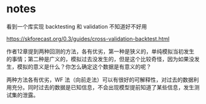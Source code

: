 # notes

看到一个库实现 backtesting 和 validation 不知道好不好用

https://skforecast.org/0.3/guides/cross-validation-backtest.html

作者12章提到两种回测的方法，各有优劣，第一种是狭义的，单纯模拟当初发生的事情；第二种是广义的，模拟过去没发生的，但是这个比较奇怪，因为如果没发生，模拟的意义是什么？你怎么确定这个数据是有意义的呢？

两种方法各有优劣，WF 法（向前走法）可以有很好的可解释性，对过去的数据利用充分。同时过去的数据是已知信息，不会出现模型提前知道了某些信息，发生测试集的泄露。